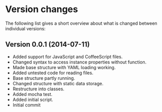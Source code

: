 Version changes
=================================================

The following list gives a short overview about what is changed between
individual versions:

Version 0.0.1 (2014-07-11)
-------------------------------------------------
- Added support for JavaScript and CoffeeScript files.
- Changed syntax to access instance properties without function.
- Made base structure with YAML loading working.
- Added untested code for reading files.
- Base structure partly running.
- Changed structure with static data storage.
- Restructure into classes.
- Added mocha test.
- Added initial script.
- Initial commit

